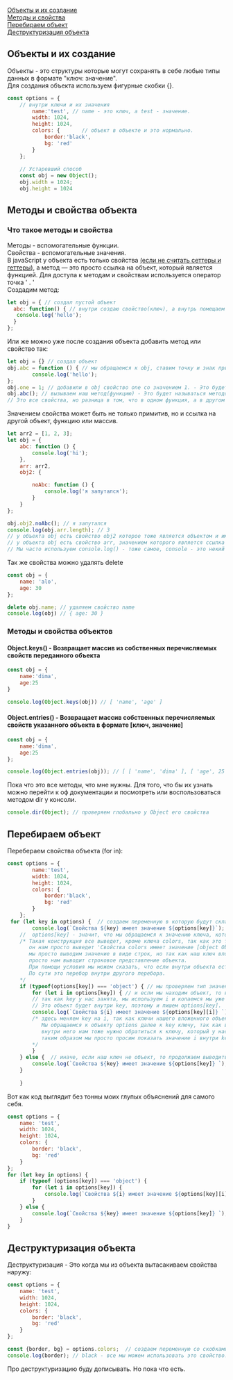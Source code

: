 [Объекты и их создание](#object)<br>
[Методы и свойства](#methods)<br>
[Перебираем объект](#perebor)<br>
[Деструктуризация объекта](#dectr)<br>



## <a name='object'> Объекты и их создание </a> ##
Объекты - это структуры которые могут сохранять в себе любые типы данных в формате "ключ: значение".<br>
Для создания объекта используем фигурные скобки {}.
```javaScript
const options = {           
    // внутри ключи и их значения
        name:'test', // name - это ключ, а test - значение.
        width: 1024,
        height: 1024, 
        colors: {       // объект в объекте и это нормально.
            border:'black',
            bg: 'red'
        }
    };
    
    // Устаревший способ
    const obj = new Object();
    obj.width = 1024;
    obj.height = 1024
```
## <a name ='methods'> Методы и свойства объекта </a> ## 
### Что такое методы и свойства ###
Методы - вспомогательные функции.<br>
Свойства - вспомогательные значения.<br>
В javaScript у объекта есть только свойства [(если не считать сеттеры и геттеры)](),
а метод — это просто ссылка на объект, который является функцией. 
Для доступа к методам и свойствам используется оператор точка ' . '<br>
Создадим метод:
```javaScript
let obj = { // создал пустой объект
  abc: function() { // внутри создаю свойство(ключ), а внутрь помещаем функцию
   console.log('hello'); 
  }
}; 
```
Или же можно уже после создания объекта добавить метод или свойство так:
```javaScript
let obj = {} // создал объект
obj.abc = function () { // мы обращаемся к obj, ставим точку и знак присваивания, пишем название свойства и что в нем будет.
        console.log('hello');
};
obj.one = 1; // добавили в obj свойство one со значением 1. - Это будет называться свойством
obj.abc(); // вызываем наш метод(функцию) - Это будет называться методом.
// Это все свойства, но разница в том, что в одном функция, а в другом простое значение. Свойство с функцией всегда будет называться методом.
```
Значением свойства может быть не только примитив, но и ссылка на другой объект, функцию или массив.
```javaScript
let arr2 = [1, 2, 3];
let obj = {
    abc: function () {
        console.log('hi');
    },
    arr: arr2,
    obj2: {

        noAbc: function () {
            console.log('я запутался');
        }
    }
};

obj.obj2.noAbc(); // я запутался
console.log(obj.arr.length); // 3
// у объекта obj есть свойство obj2 которое тоже является объектом и имеет свой метод noAbc.
// у объекта obj есть свойство arr, значением которого является ссылка на массив, у массивов есть свойство length, которое считает кол элементов внутри.
// Мы часто используем console.log() - тоже самое, console - это некий объект в котором есть метод log, что бы его вызвать, нужно указать объект и сам метод console.log()
```
Так же свойства можно удалять delete
```javaScript
const obj = {
    name: 'alo',
    age: 30
};

delete obj.name; // удаляем свойство name
console.log(obj) // { age: 30 }
```
### Методы и свойства объектов ###
#### Object.keys() - Возвращает массив из собственных перечисляемых свойств переданного объекта ####
```javaScript
const obj = {
    name:'dima',
    age:25
}

console.log(Object.keys(obj)) // [ 'name', 'age' ]
```
#### Object.entries() - Возвращает массив собственных перечисляемых свойств указанного объекта в формате [ключ, значение] ####
```javaScript
const obj = {
    name:'dima',
    age:25
};

console.log(Object.entries(obj)); // [ [ 'name', 'dima' ], [ 'age', 25 ] ] получили массив с массивами [ключ, значение]
```
Пока что это все методы, что мне нужны.
Для того, что бы их узнать можно перейти к оф документации и посмотреть или воспользоваться методом dir у консоли.
```javaScript
console.dir(Object); // проверяем глобально у Object его свойства
```                    
 ## <a name ='perebor'> Перебираем объект </a> ##
Перебераем свойства объекта (for in):
```javaScript
const options = {           
        name:'test',
        width: 1024,
        height: 1024, 
        colors: {      
            border:'black',
            bg: 'red'
        }
    };
 for (let key in options) {  // создаем переменную в которую будут складываться свойства(ключи) и указываем в какой объект перебираем.
        console.log(`Свойства ${key} имеет значение ${options[key]}`); // в key помещается наше свойство(ключ)
    //  options[key] - значит, что мы обращаемся к значению ключа, который находится в key
    /* Такая конструкция все выведет, кроме ключа colors, так как это тоже объект
       он нам просто выведет 'Свойства colors имеет значение [object Object]'
       мы просто выводим значение в виде строк, но так как наш ключ вложенный объект, js не может его превратить в строку и он,
       просто нам выводит строковое представление объекта.
       При помощи условия мы можем сказать, что если внутри объекта есть другой объект, то мы можем запустить еще перебор.
       По сути это перебор внутри другого перебора.
    */
    if (typeof(options[key]) === 'object') { // мы проверяем тип значения на объект
        for (let i in options[key]) { // и если мы находим объект, то используем еще один перебор.
        // так как key у нас занята, мы используем i и копаемся мы уже не в options, а в объекте внутри options
        // Это объект будет внутри key, поэтому и пишем options[key].
        console.log(`Свойства ${i} имеет значение ${options[key][i]} `);
        /* здесь меняем key на i, так как ключи нашего вложенного объекта будут находиться внутри i. Далее у нас будет двойной доступ, выглядит это так options[key][i]
           Мы обращаемся к объекту options далее к key ключу, так как в key сейчас лежит вложенный объект
           внутри него нам тоже нужно обратиться к ключу, который у нас находится в i
           таким образом мы просто просим показать значение i внутри key который внутри options
        */
        } 
    } else {  // иначе, если наш ключ не объект, то продолжаем выводить как было
        console.log(`Свойства ${key} имеет значение ${options[key]} `);
    }
    
    }

```
Вот как код выглядит без тонны моих глупых объяснений для самого себя.
```javaScript
const options = {
    name: 'test',
    width: 1024,
    height: 1024,
    colors: {
        border: 'black',
        bg: 'red'
    }
};
for (let key in options) {
    if (typeof (options[key]) === 'object') {
        for (let i in options[key]) {
            console.log(`Свойства ${i} имеет значение ${options[key][i]} `);
        }
    } else {
        console.log(`Свойства ${key} имеет значение ${options[key]} `);
    }
}
```
    


## <a name ='dectr'> Деструктуризация объекта </a> ##

Деструктуризация - Это когда мы из объекта вытасакиваем свойства наружу:
```javaScript
const options = {
    name: 'test',
    width: 1024,
    height: 1024,
    colors: {
        border: 'black',
        bg: 'red'
    }
};

const {border, bg} = options.colors;  // создаем переменную со скобками фигурными, после помещаем свойства, что хотим вытащить, а потом, откуда.
console.log(border); // black - все мы можем использовать это свойство.
```
Про деструктуризацию буду дописывать. Но пока что есть.

